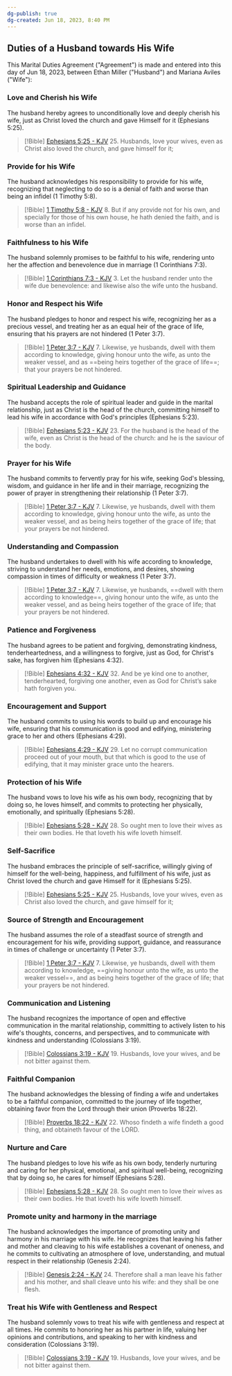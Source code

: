 ```yaml
---
dg-publish: true
dg-created: Jun 18, 2023, 8:40 PM
---
```


## Duties of a Husband towards His Wife

This Marital Duties Agreement ("Agreement") is made and entered into this day of Jun 18, 2023, between Ethan Miller ("Husband") and Mariana Aviles ("Wife"):

### Love and Cherish his Wife

The husband hereby agrees to unconditionally love and deeply cherish his wife, just as Christ loved the church and gave Himself for it (Ephesians 5:25).

> [!Bible] [Ephesians 5:25 - KJV](https://bible-api.com/ephesians+5:25?translation=kjv)
> 25. Husbands, love your wives, even as Christ also loved the church, and gave himself for it;

### Provide for his Wife

The husband acknowledges his responsibility to provide for his wife, recognizing that neglecting to do so is a denial of faith and worse than being an infidel (1 Timothy 5:8).

> [!Bible] [1 Timothy 5:8 - KJV](https://bible-api.com/1timothy+5:8?translation=kjv)
> 8. But if any provide not for his own, and specially for those of his own house, he hath denied the faith, and is worse than an infidel.

### Faithfulness to his Wife

The husband solemnly promises to be faithful to his wife, rendering unto her the affection and benevolence due in marriage (1 Corinthians 7:3).

> [!Bible] [1 Corinthians 7:3 - KJV](https://bible-api.com/1corinthians+7:3?translation=kjv)
> 3. Let the husband render unto the wife due benevolence: and likewise also the wife unto the husband.

### Honor and Respect his Wife

The husband pledges to honor and respect his wife, recognizing her as a precious vessel, and treating her as an equal heir of the grace of life, ensuring that his prayers are not hindered (1 Peter 3:7).

> [!Bible] [1 Peter 3:7 - KJV](https://bible-api.com/1peter+3:7?translation=kjv)
> 7. Likewise, ye husbands, dwell with them according to knowledge, giving honour unto the wife, as unto the weaker vessel, and as ==being heirs together of the grace of life==; that your prayers be not hindered.

### Spiritual Leadership and Guidance

The husband accepts the role of spiritual leader and guide in the marital relationship, just as Christ is the head of the church, committing himself to lead his wife in accordance with God's principles (Ephesians 5:23).

> [!Bible] [Ephesians 5:23 - KJV](https://bible-api.com/ephesians+5:23?translation=kjv)
> 23. For the husband is the head of the wife, even as Christ is the head of the church: and he is the saviour of the body.


### Prayer for his Wife

The husband commits to fervently pray for his wife, seeking God's blessing, wisdom, and guidance in her life and in their marriage, recognizing the power of prayer in strengthening their relationship (1 Peter 3:7).

> [!Bible] [1 Peter 3:7 - KJV](https://bible-api.com/1peter+3:7?translation=kjv)
> 7. Likewise, ye husbands, dwell with them according to knowledge, giving honour unto the wife, as unto the weaker vessel, and as being heirs together of the grace of life; that your prayers be not hindered.


### Understanding and Compassion

The husband undertakes to dwell with his wife according to knowledge, striving to understand her needs, emotions, and desires, showing compassion in times of difficulty or weakness (1 Peter 3:7).

> [!Bible] [1 Peter 3:7 - KJV](https://bible-api.com/1peter+3:7?translation=kjv)
> 7. Likewise, ye husbands, ==dwell with them according to knowledge==, giving honour unto the wife, as unto the weaker vessel, and as being heirs together of the grace of life; that your prayers be not hindered.


### Patience and Forgiveness

The husband agrees to be patient and forgiving, demonstrating kindness, tenderheartedness, and a willingness to forgive, just as God, for Christ's sake, has forgiven him (Ephesians 4:32).

> [!Bible] [Ephesians 4:32 - KJV](https://bible-api.com/ephesians+4:32?translation=kjv)
> 32. And be ye kind one to another, tenderhearted, forgiving one another, even as God for Christ’s sake hath forgiven you.


### Encouragement and Support

The husband commits to using his words to build up and encourage his wife, ensuring that his communication is good and edifying, ministering grace to her and others (Ephesians 4:29).

> [!Bible] [Ephesians 4:29 - KJV](https://bible-api.com/ephesians+4:29?translation=kjv)
> 29. Let no corrupt communication proceed out of your mouth, but that which is good to the use of edifying, that it may minister grace unto the hearers.

### Protection of his Wife

The husband vows to love his wife as his own body, recognizing that by doing so, he loves himself, and commits to protecting her physically, emotionally, and spiritually (Ephesians 5:28).

> [!Bible] [Ephesians 5:28 - KJV](https://bible-api.com/ephesians+5:28?translation=kjv)
> 28. So ought men to love their wives as their own bodies. He that loveth his wife loveth himself.


### Self-Sacrifice

The husband embraces the principle of self-sacrifice, willingly giving of himself for the well-being, happiness, and fulfillment of his wife, just as Christ loved the church and gave Himself for it (Ephesians 5:25).

> [!Bible] [Ephesians 5:25 - KJV](https://bible-api.com/ephesians+5:25?translation=kjv)
> 25. Husbands, love your wives, even as Christ also loved the church, and gave himself for it;


### Source of Strength and Encouragement

The husband assumes the role of a steadfast source of strength and encouragement for his wife, providing support, guidance, and reassurance in times of challenge or uncertainty (1 Peter 3:7).

> [!Bible] [1 Peter 3:7 - KJV](https://bible-api.com/1peter+3:7?translation=kjv)
> 7. Likewise, ye husbands, dwell with them according to knowledge, ==giving honour unto the wife, as unto the weaker vessel==, and as being heirs together of the grace of life; that your prayers be not hindered.

### Communication and Listening

The husband recognizes the importance of open and effective communication in the marital relationship, committing to actively listen to his wife's thoughts, concerns, and perspectives, and to communicate with kindness and understanding (Colossians 3:19).

> [!Bible] [Colossians 3:19 - KJV](https://bible-api.com/colossians+3:19?translation=kjv)
> 19. Husbands, love your wives, and be not bitter against them.

### Faithful Companion

The husband acknowledges the blessing of finding a wife and undertakes to be a faithful companion, committed to the journey of life together, obtaining favor from the Lord through their union (Proverbs 18:22).

> [!Bible] [Proverbs 18:22 - KJV](https://bible-api.com/proverbs+18:22?translation=kjv)
> 22. Whoso findeth a wife findeth a good
thing, and obtaineth favour of the LORD.

### Nurture and Care

The husband pledges to love his wife as his own body, tenderly nurturing and caring for her physical, emotional, and spiritual well-being, recognizing that by doing so, he cares for himself (Ephesians 5:28).

> [!Bible] [Ephesians 5:28 - KJV](https://bible-api.com/ephesians+5:28?translation=kjv)
> 28. So ought men to love their wives as their own bodies. He that loveth his wife loveth himself.

### Promote unity and harmony in the marriage

The husband acknowledges the importance of promoting unity and harmony in his marriage with his wife. He recognizes that leaving his father and mother and cleaving to his wife establishes a covenant of oneness, and he commits to cultivating an atmosphere of love, understanding, and mutual respect in their relationship (Genesis 2:24).

> [!Bible] [Genesis 2:24 - KJV](https://bible-api.com/genesis+2:24?translation=kjv)
> 24. Therefore shall a man leave his father and his mother, and shall cleave unto his wife: and they shall be one flesh.

### Treat his Wife with Gentleness and Respect

The husband solemnly vows to treat his wife with gentleness and respect at all times. He commits to honoring her as his partner in life, valuing her opinions and contributions, and speaking to her with kindness and consideration (Colossians 3:19).

> [!Bible] [Colossians 3:19 - KJV](https://bible-api.com/colossians+3:19?translation=kjv)
> 19. Husbands, love your wives, and be not bitter against them.
